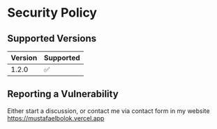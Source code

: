 # Security Policy

## Supported Versions

| Version | Supported          |
| ------- | ------------------ |
| 1.2.0   | :white_check_mark: |


## Reporting a Vulnerability

Either start a discussion, or contact me via contact form in my website
https://mustafaelbolok.vercel.app
